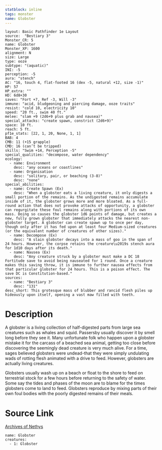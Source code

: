 ```yaml
---
statblock: inline
tags: monster
name: Globster
---
```

```statblock
layout: Basic Pathfinder 1e Layout
source:  "Bestiary 3"
Monster_CR: 5
name: Globster
Monster_XP: 1600
alignment: N
size: Large
type: ooze
subtype: "(aquatic)"
INI: -5
perception: -5
aura: "stench"
AC: "16, touch 4, flat-footed 16 (dex -5, natural +12, size -1)"
HP: 57
HP_extra: ""
HD: 6d8+30
saves: "Fort +7, Ref -3, Will -3"
immune: "acid, bludgeoning and piercing damage, ooze traits"
resist: "cold 10, electricity 10"
speed: "20 ft., swim 40 ft."
melee: "slam +9 (2d6+9 plus grab and nausea)"
special_attacks: "create spawn, constrict (2d6+9)"
space: 10 ft.
reach: 5 ft.
pf1e_stats: [22, 1, 20, None, 1, 1]
BAB: 4
CMB: 11 (+15 grapple)
CMD: 16 (can’t be tripped)
skills: "Swim +14, Perception -5"
special_qualities: "decompose, water dependency"
ecology:
  - name: Environment
    desc: "any oceans or coastlines"
  - name: Organisation
    desc: "solitary, pair, or beaching (3-8)"
    desc: "none"
special_abilities:
  - name: Create Spawn (Ex)
    desc: "When a globster eats a living creature, it only digests a small portion of the remains. As the undigested remains accumulate inside of it, the globster grows more and more bloated. As a full-round action that does not provoke attacks of opportunity, a globster can regurgitate these foul remains along with portions of its own mass. Doing so causes the globster 1d6 points of damage, but creates a new, fully grown globster that immediately attacks the nearest non-globster target. A globster can create spawn up to once per day, though only after it has fed upon at least four Medium-sized creatures (or the equivalent number of creatures of other sizes)."
  - name: Decompose (Ex)
    desc: "A slain globster decays into a mass of goo in the span of 24 hours. However, the corpse retains the creature\u2019s stench aura for 1d10 days after its death."
  - name: Nausea (Ex)
    desc: "Any creature struck by a globster must make a DC 18 Fortitude save to avoid being nauseated for 1 round. Once a creature makes this saving throw, it is immune to further nausea effects from that particular globster for 24 hours. This is a poison effect. The save DC is Constitution-based."
sources:
  - name: "Bestiary 3"
    desc: "131"
desc_short: This grotesque mass of blubber and rancid flesh piles up hideously upon itself, opening a vast maw filled with teeth.
```
# Description
A globster is a living collection of half-digested parts from large sea creatures such as whales and squid. Passersby usually discover it by smell long before they see it. Many unfortunate folk who happen upon a globster mistake it for the carcass of a beached sea animal, getting too close before discovering the seemingly dead creature is very much alive. For a time, sages believed globsters were undead-that they were simply undulating wads of rotting flesh animated with a drive to feed. However, globsters are actually living creatures.

Globsters usually wash up on a beach or float to the shore to feed on terrestrial stock for a few hours before returning to the safety of water. Some say the tides and phases of the moon are to blame for the times globsters come to land to feed. Globsters reproduce by mixing parts of their own foul bodies with the poorly digested remains of their meals.
# Source Link
[Archives of Nethys](https://aonprd.com/MonsterDisplay.aspx?ItemName=Globster)
```encounter-table
name: Globster
creatures:
  - 1: Globster
```

